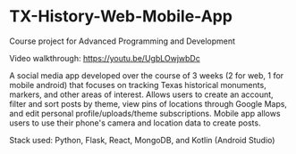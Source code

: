 # TX-History-Web-Mobile-App
Course project for Advanced Programming and Development

Video walkthrough: https://youtu.be/UgbLOwjwbDc

A social media app developed over the course of 3 weeks (2 for web, 1 for mobile android) that focuses on tracking Texas historical monuments, markers, and other areas of interest.  Allows users to create an account, filter and sort posts by theme, view pins of locations through Google Maps, and edit personal profile/uploads/theme subscriptions.  Mobile app allows users to use their phone's camera and location data to create posts.

Stack used: Python, Flask, React, MongoDB, and Kotlin (Android Studio)
